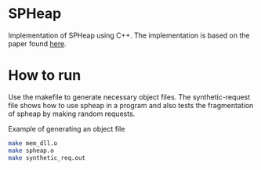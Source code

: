 # SPHeap
Implementation of SPHeap using C++. The implementation is based on the paper found <a href = "https://dl.acm.org/doi/pdf/10.1145/355620.361164">here</a>.

# How to run
Use the makefile to generate necessary object files. The synthetic-request file shows how to use spheap in a program and also tests the fragmentation of spheap by making random requests.

Example of generating an object file
```bash
make mem_dll.o
make spheap.o
make synthetic_req.out
```

